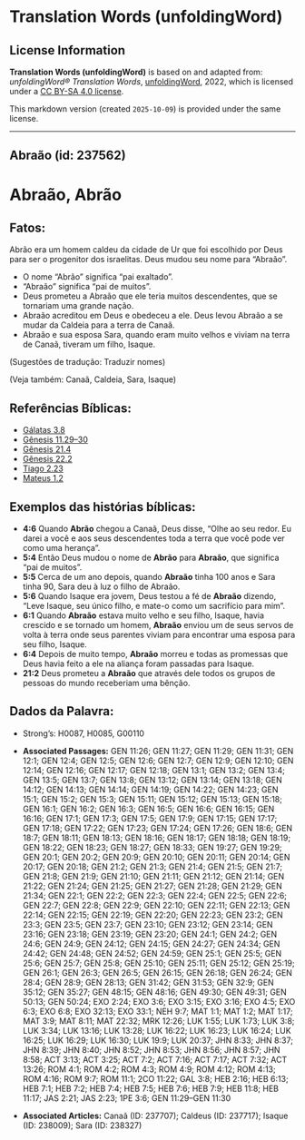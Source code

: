 # Translation Words (unfoldingWord)

## License Information

**Translation Words (unfoldingWord)** is based on and adapted from: _unfoldingWord® Translation Words_, [unfoldingWord](https://unfoldingword.org/utw), 2022, which is licensed under a [CC BY-SA 4.0 license](https://creativecommons.org/licenses/by-sa/4.0/legalcode.en).

This markdown version (created `2025-10-09`) is provided under the same license.



--------------------------------

## Abraão (id: 237562)

Abraão, Abrão
=============

Fatos:
------

Abrão era um homem caldeu da cidade de Ur que foi escolhido por Deus para ser o progenitor dos israelitas. Deus mudou seu nome para “Abraão”.

* O nome “Abrão” significa “pai exaltado”.
* “Abraão” significa “pai de muitos”.
* Deus prometeu a Abraão que ele teria muitos descendentes, que se tornariam uma grande nação.
* Abraão acreditou em Deus e obedeceu a ele. Deus levou Abraão a se mudar da Caldeia para a terra de Canaã.
* Abraão e sua esposa Sara, quando eram muito velhos e viviam na terra de Canaã, tiveram um filho, Isaque.

(Sugestões de tradução: Traduzir nomes)

(Veja também: Canaã, Caldeia, Sara, Isaque)

Referências Bíblicas:
---------------------

* [Gálatas 3\.8](https://ref.ly/Gal3:8)
* [Gênesis 11\.29–30](https://ref.ly/Gen11:29-Gen11:30)
* [Gênesis 21\.4](https://ref.ly/Gen21:4)
* [Gênesis 22\.2](https://ref.ly/Gen22:2)
* [Tiago 2\.23](https://ref.ly/Jas2:23)
* [Mateus 1\.2](https://ref.ly/Matt1:2)

Exemplos das histórias bíblicas:
--------------------------------

* **4:6** Quando **Abrão** chegou a Canaã, Deus disse, “Olhe ao seu redor. Eu darei a você e aos seus descendentes toda a terra que você pode ver como uma herança”.
* **5:4** Então Deus mudou o nome de **Abrão** para **Abraão**, que significa “pai de muitos”.
* **5:5** Cerca de um ano depois, quando **Abraão** tinha 100 anos e Sara tinha 90, Sara deu à luz o filho de Abraão.
* **5:6** Quando Isaque era jovem, Deus testou a fé de **Abraão** dizendo, “Leve Isaque, seu único filho, e mate\-o como um sacrifício para mim”.
* **6:1** Quando **Abraão** estava muito velho e seu filho, Isaque, havia crescido e se tornado um homem, **Abraão** enviou um de seus servos de volta à terra onde seus parentes viviam para encontrar uma esposa para seu filho, Isaque.
* **6:4** Depois de muito tempo, **Abraão** morreu e todas as promessas que Deus havia feito a ele na aliança foram passadas para Isaque.
* **21:2** Deus prometeu a **Abraão** que através dele todos os grupos de pessoas do mundo receberiam uma bênção.

Dados da Palavra:
-----------------

* Strong’s: H0087, H0085, G00110

* **Associated Passages:** GEN 11:26; GEN 11:27; GEN 11:29; GEN 11:31; GEN 12:1; GEN 12:4; GEN 12:5; GEN 12:6; GEN 12:7; GEN 12:9; GEN 12:10; GEN 12:14; GEN 12:16; GEN 12:17; GEN 12:18; GEN 13:1; GEN 13:2; GEN 13:4; GEN 13:5; GEN 13:7; GEN 13:8; GEN 13:12; GEN 13:14; GEN 13:18; GEN 14:12; GEN 14:13; GEN 14:14; GEN 14:19; GEN 14:22; GEN 14:23; GEN 15:1; GEN 15:2; GEN 15:3; GEN 15:11; GEN 15:12; GEN 15:13; GEN 15:18; GEN 16:1; GEN 16:2; GEN 16:3; GEN 16:5; GEN 16:6; GEN 16:15; GEN 16:16; GEN 17:1; GEN 17:3; GEN 17:5; GEN 17:9; GEN 17:15; GEN 17:17; GEN 17:18; GEN 17:22; GEN 17:23; GEN 17:24; GEN 17:26; GEN 18:6; GEN 18:7; GEN 18:11; GEN 18:13; GEN 18:16; GEN 18:17; GEN 18:18; GEN 18:19; GEN 18:22; GEN 18:23; GEN 18:27; GEN 18:33; GEN 19:27; GEN 19:29; GEN 20:1; GEN 20:2; GEN 20:9; GEN 20:10; GEN 20:11; GEN 20:14; GEN 20:17; GEN 20:18; GEN 21:2; GEN 21:3; GEN 21:4; GEN 21:5; GEN 21:7; GEN 21:8; GEN 21:9; GEN 21:10; GEN 21:11; GEN 21:12; GEN 21:14; GEN 21:22; GEN 21:24; GEN 21:25; GEN 21:27; GEN 21:28; GEN 21:29; GEN 21:34; GEN 22:1; GEN 22:2; GEN 22:3; GEN 22:4; GEN 22:5; GEN 22:6; GEN 22:7; GEN 22:8; GEN 22:9; GEN 22:10; GEN 22:11; GEN 22:13; GEN 22:14; GEN 22:15; GEN 22:19; GEN 22:20; GEN 22:23; GEN 23:2; GEN 23:3; GEN 23:5; GEN 23:7; GEN 23:10; GEN 23:12; GEN 23:14; GEN 23:16; GEN 23:18; GEN 23:19; GEN 23:20; GEN 24:1; GEN 24:2; GEN 24:6; GEN 24:9; GEN 24:12; GEN 24:15; GEN 24:27; GEN 24:34; GEN 24:42; GEN 24:48; GEN 24:52; GEN 24:59; GEN 25:1; GEN 25:5; GEN 25:6; GEN 25:7; GEN 25:8; GEN 25:10; GEN 25:11; GEN 25:12; GEN 25:19; GEN 26:1; GEN 26:3; GEN 26:5; GEN 26:15; GEN 26:18; GEN 26:24; GEN 28:4; GEN 28:9; GEN 28:13; GEN 31:42; GEN 31:53; GEN 32:9; GEN 35:12; GEN 35:27; GEN 48:15; GEN 48:16; GEN 49:30; GEN 49:31; GEN 50:13; GEN 50:24; EXO 2:24; EXO 3:6; EXO 3:15; EXO 3:16; EXO 4:5; EXO 6:3; EXO 6:8; EXO 32:13; EXO 33:1; NEH 9:7; MAT 1:1; MAT 1:2; MAT 1:17; MAT 3:9; MAT 8:11; MAT 22:32; MRK 12:26; LUK 1:55; LUK 1:73; LUK 3:8; LUK 3:34; LUK 13:16; LUK 13:28; LUK 16:22; LUK 16:23; LUK 16:24; LUK 16:25; LUK 16:29; LUK 16:30; LUK 19:9; LUK 20:37; JHN 8:33; JHN 8:37; JHN 8:39; JHN 8:40; JHN 8:52; JHN 8:53; JHN 8:56; JHN 8:57; JHN 8:58; ACT 3:13; ACT 3:25; ACT 7:2; ACT 7:16; ACT 7:17; ACT 7:32; ACT 13:26; ROM 4:1; ROM 4:2; ROM 4:3; ROM 4:9; ROM 4:12; ROM 4:13; ROM 4:16; ROM 9:7; ROM 11:1; 2CO 11:22; GAL 3:8; HEB 2:16; HEB 6:13; HEB 7:1; HEB 7:2; HEB 7:4; HEB 7:5; HEB 7:6; HEB 7:9; HEB 11:8; HEB 11:17; JAS 2:21; JAS 2:23; 1PE 3:6; GEN 11:29–GEN 11:30
* **Associated Articles:** Canaã (ID: 237707); Caldeus (ID: 237717); Isaque (ID: 238009); Sara (ID: 238327)

